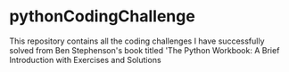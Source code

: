 # pythonCodingChallenge
This repository contains all the coding challenges I have successfully solved from Ben Stephenson's book titled 'The Python Workbook: A Brief Introduction with Exercises and Solutions
